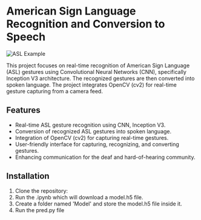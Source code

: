 # American Sign Language Recognition and Conversion to Speech

![ASL Example](asl_example.png)

This project focuses on real-time recognition of American Sign Language (ASL) gestures using Convolutional Neural Networks (CNN), specifically Inception V3 architecture. The recognized gestures are then converted into spoken language. The project integrates OpenCV (cv2) for real-time gesture capturing from a camera feed.

## Features

- Real-time ASL gesture recognition using CNN, Inception V3.
- Conversion of recognized ASL gestures into spoken language.
- Integration of OpenCV (cv2) for capturing real-time gestures.
- User-friendly interface for capturing, recognizing, and converting gestures.
- Enhancing communication for the deaf and hard-of-hearing community.

## Installation

1. Clone the repository:
2. Run the .ipynb which will download a model.h5 file.
3. Create a folder named 'Model' and store the model.h5 file inside it.
4. Run the pred.py file

